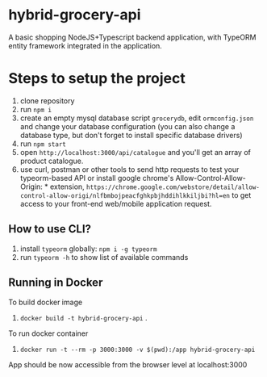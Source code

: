 # hybrid-grocery-api
A basic shopping NodeJS+Typescript backend application, with TypeORM entity framework integrated in the application.

# Steps to setup the project

1. clone repository 
2. run `npm i`
3. create an empty mysql database script `grocerydb`, edit `ormconfig.json` and change your database configuration (you can also change a database type, but don't forget to install specific database drivers)
4. run `npm start`
5. open `http://localhost:3000/api/catalogue` and you'll get an array of product catalogue.
6. use curl, postman or other tools to send http requests to test your typeorm-based API
or install google chrome's Allow-Control-Allow-Origin: * extension, `https://chrome.google.com/webstore/detail/allow-control-allow-origi/nlfbmbojpeacfghkpbjhddihlkkiljbi?hl=en` to get access to your front-end web/mobile application request.

## How to use CLI?

1. install `typeorm` globally: `npm i -g typeorm`
2. run `typeorm -h` to show list of available commands

## Running in Docker

To build docker image

1. `docker build -t hybrid-grocery-api` .

To run docker container

1. `docker run -t --rm -p 3000:3000 -v $(pwd):/app hybrid-grocery-api`

App should be now accessible from the browser level at localhost:3000
